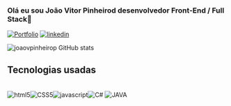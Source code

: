 ### Olá eu sou João Vitor Pinheirod desenvolvedor Front-End / Full Stack👋

[![Portfolio](https://img.shields.io/website?label=joaovps.com&style=for-the-badge&url=https://sujeitoprogramador.com/)]()
[![linkedin](https://img.shields.io/badge/LinkedIn-0077B5?style=for-the-badge&logo=linkedin&logoColor=white)](https://www.linkedin.com/in/joao-vitor-pinheiro-711863188/)

![joaovpinheirop GitHub stats](https://github-readme-stats.vercel.app/api?username=joaovpinheirop&show_icons=true&theme=transparent)

## Tecnologias usadas

<div style="display: inline_block" ><br/>
<img align="center" alt="html5" src="https://img.shields.io/badge/HTML5-E34F26?style=for-the-badge&logo=html5&logoColor=white"><img align="center" alt="CSS5" src="https://img.shields.io/badge/HTML-239120?style=for-the-badge&logo=html5&logoColor=white"><img align="center" alt="javascript" src="https://img.shields.io/badge/JavaScript-F7DF1E?style=for-the-badge&logo=javascript&logoColor=black"><img align="center" alt="C#" src="https://img.shields.io/badge/C%23-239120?style=for-the-badge&logo=c-sharp&logoColor=white">
<img align="center" alt="JAVA" src="https://img.shields.io/badge/Java-ED8B00?style=for-the-badge&logo=openjdk&logoColor=white">

</div>
